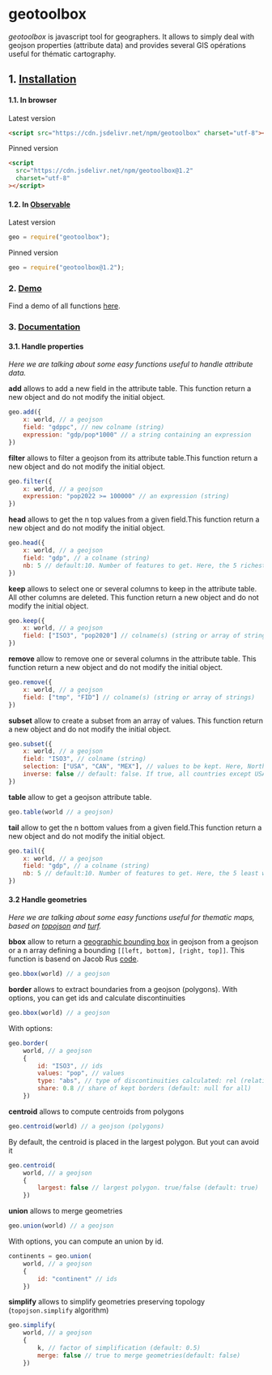 # geotoolbox

*geotoolbox* is javascript tool for geographers. It allows to simply deal with geojson properties (attribute data) and provides several GIS opérations useful for thématic cartography.

## 1. <ins>Installation</ins>

#### 1.1. In browser

Latest version

```html
<script src="https://cdn.jsdelivr.net/npm/geotoolbox" charset="utf-8"></script>
```

Pinned version

```html
<script
  src="https://cdn.jsdelivr.net/npm/geotoolbox@1.2"
  charset="utf-8"
></script>
```

#### 1.2. In [Observable](https://observablehq.com/)

Latest version

```js
geo = require("geotoolbox");
```

Pinned version

```js
geo = require("geotoolbox@1.2");
```

### 2. <ins>Demo</ins>

Find a demo of all functions [here](https://observablehq.com/d/17367d9479d6156f).

### 3. <ins>Documentation</ins>

#### 3.1. Handle properties

_Here we are talking about some easy functions useful to handle attribute data._

**add** allows to add a new field in the attribute table. This function return a new object and do not modify the initial object.

```js
geo.add({
    x: world, // a geojson
    field: "gdppc", // new colname (string) 
    expression: "gdp/pop*1000" // a string containing an expression
})
```

**filter** allows to filter a geojson from its attribute table.This function return a new object and do not modify the initial object.

```js
geo.filter({
    x: world, // a geojson
    expression: "pop2022 >= 100000" // an expression (string) 
})
```

**head** allows to get the n top values from a given field.This function return a new object and do not modify the initial object.

```js
geo.head({
    x: world, // a geojson
    field: "gdp", // a colname (string)
    nb: 5 // default:10. Number of features to get. Here, the 5 richest countries.
})
```

**keep** allows to select one or several columns to keep in the attribute table. All other columns are deleted. This function return a new object and do not modify the initial object.

```js
geo.keep({
    x: world, // a geojson
    field: ["ISO3", "pop2020"] // colname(s) (string or array of strings) 
})
```

**remove** allow to remove one or several columns in the attribute table. This function return a new object and do not modify the initial object.

```js
geo.remove({
    x: world, // a geojson
    field: ["tmp", "FID"] // colname(s) (string or array of strings) 
})
```

**subset** allow to create a subset from an array of values. This function return a new object and do not modify the initial object.

```js
geo.subset({
    x: world, // a geojson
    field: "ISO3", // colname (string)
    selection: ["USA", "CAN", "MEX"], // values to be kept. Here, North american countries
    inverse: false // default: false. If true, all countries except USA, CAN and MEX are kept 
})
```

**table** allow to get a geojson attribute table.

```js
geo.table(world // a geojson)
```

**tail** allow to get the n bottom values from a given field.This function return a new object and do not modify the initial object.

```js
geo.tail({
    x: world, // a geojson
    field: "gdp", // a colname (string)
    nb: 5 // default:10. Number of features to get. Here, the 5 least wealthy countries
})
```

#### 3.2 Handle geometries

_Here we are talking about some easy functions useful for thematic maps, based on [topojson](https://github.com/topojson/topojson) and [turf](https://github.com/Turfjs/turf)._

**bbox** allow to return a [geographic bounding box](https://www.jasondavies.com/maps/bounds/) in geojson from a geojson or a n array defining a bounding `[[left, bottom], [right, top]]`. This function is basend on Jacob Rus [code](https://observablehq.com/@jrus/sphere-resample).

```js
geo.bbox(world) // a geojson
```

**border** allows to extract boundaries from a geojson (polygons). With options, you can get ids and calculate discontinuities

```js
geo.bbox(world) // a geojson
```

With options:

```js
geo.border(
    world, // a geojson
    { 
        id: "ISO3", // ids
        values: "pop", // values
        type: "abs", // type of discontinuities calculated: rel (relative), abs(absolute) (default:"rel")
        share: 0.8 // share of kept borders (default: null for all)
    })
```

**centroid** allows to compute centroids from polygons

```js
geo.centroid(world) // a geojson (polygons)
```

By default, the centroid is placed in the largest polygon. But yout can avoid it

```js
geo.centroid(
    world, // a geojson
    {
        largest: false // largest polygon. true/false (default: true)
    })
```

**union** allows to merge geometries

```js
geo.union(world) // a geojson
```

With options, you can compute an union by id.

```js
continents = geo.union(
    world, // a geojson
    { 
        id: "continent" // ids
    })
```

**simplify** allows to simplify geometries preserving topology (`topojson.simplify` algorithm)

```js
geo.simplify(
    world, // a geojson
    { 
        k, // factor of simplification (default: 0.5)
        merge: false // true to merge geometries(default: false)
    })
```